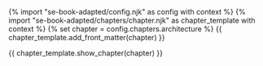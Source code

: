 <frontmatter>
{% import "se-book-adapted/config.njk" as config with context %}
{% import "se-book-adapted/chapters/chapter.njk" as chapter_template with context %}
{% set chapter = config.chapters.architecture %}
{{ chapter_template.add_front_matter(chapter) }}
</frontmatter>

{{ chapter_template.show_chapter(chapter) }}